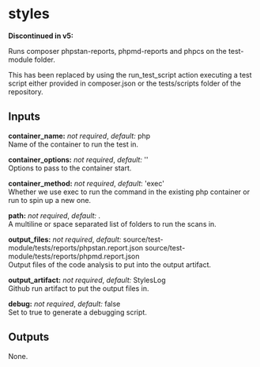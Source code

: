 # styles

**Discontinued in v5:**

Runs composer phpstan-reports, phpmd-reports and phpcs on the test-module folder.

This has been replaced by using the run_test_script action executing a test script either provided in composer.json or the tests/scripts folder of the repository.

## Inputs

**container_name:** *not required*, *default:*  php  
Name of the container to run the test in.

**container_options:** *not required*, *default:*  ''  
Options to pass to the container start.

**container_method:** *not required*, *default*: 'exec'  
Whether we use exec to run the command in the existing php container or run to spin up a new one.

**path:** *not required*, *default:* .  
A multiline or space separated list of folders to run the scans in.

**output_files:** *not required*, *default:* source/test-module/tests/reports/phpstan.report.json source/test-module/tests/reports/phpmd.report.json  
Output files of the code analysis to put into the output artifact.

**output_artifact:** *not required*, *default:*  StylesLog  
Github run artifact to put the output files in.

**debug:** *not required*, *default:* false  
Set to true to generate a debugging script.

## Outputs

None.
